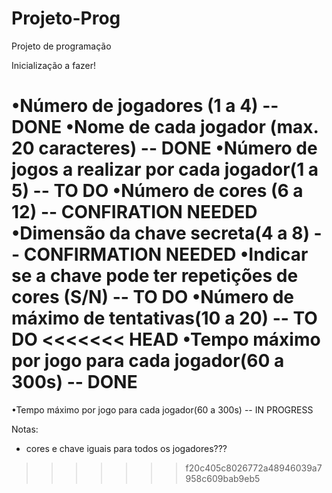 # Projeto-Prog
Projeto de programação

Inicialização a fazer!

•Número de jogadores (1 a 4)  -- DONE
•Nome de cada jogador (max. 20 caracteres) -- DONE
•Número de jogos a realizar por cada jogador(1 a 5) -- TO DO
•Número de cores (6 a 12) -- CONFIRATION NEEDED
•Dimensão da chave secreta(4 a 8) -- CONFIRMATION NEEDED
•Indicar se a chave pode ter repetições de cores (S/N) -- TO DO
•Número de máximo de tentativas(10 a 20) -- TO DO
<<<<<<< HEAD
•Tempo máximo por jogo para cada jogador(60 a 300s) -- DONE
=======
•Tempo máximo por jogo para cada jogador(60 a 300s) -- IN PROGRESS



Notas:
 - cores e chave iguais para todos os jogadores???
>>>>>>> f20c405c8026772a48946039a7958c609bab9eb5
